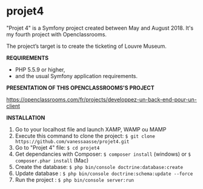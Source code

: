 projet4
========

"Projet 4" is a Symfony project created between May and August 2018.
It's my fourth project with Openclassrooms. 

The project’s target is to create the ticketing of Louvre Museum.


**REQUIREMENTS**

- PHP 5.5.9 or higher,
- and the usual Symfony application requirements.


**PRESENTATION OF THIS OPENCLASSROOMS'S PROJECT**

https://openclassrooms.com/fr/projects/developpez-un-back-end-pour-un-client

**INSTALLATION**

1. Go to your localhost file and launch XAMP, WAMP ou MAMP
2. Execute this command to clone the project: `$ git clone https://github.com/vanessaasse/projet4.git`
3. Go to "Projet 4" file: `$ cd projet4`
4. Get dependancies with Composer: `$ composer install` (windows) or `$ composer.phar install` (Mac)
5. Create the database: `$ php bin/console doctrine:database:create`
7. Update database : `$ php bin/console doctrine:schema:update --force`
8. Run the project : `$ php bin/console server:run`

